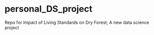 # personal_DS_project
Repo for Impact of Living Standards on Dry Forest; A new data science project
